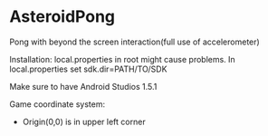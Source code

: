 # AsteroidPong
Pong with beyond the screen interaction(full use of accelerometer)

Installation: local.properties in root might cause problems. In local.properties set sdk.dir=PATH/TO/SDK

Make sure to have Android Studios 1.5.1


Game coordinate system: 
- Origin(0,0) is in upper left corner

